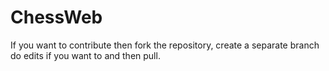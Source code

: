 # ChessWeb
If you want to contribute then fork the repository, create a separate branch do edits if you want to and then pull.
